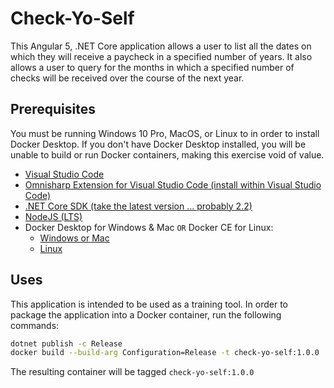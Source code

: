 # Check-Yo-Self

This Angular 5, .NET Core application allows a user to list all the dates
on which they will receive a paycheck in a specified number of years.
It also allows a user to query for the months in which a specified
number of checks will be received over the course of the next year.

## Prerequisites

You must be running Windows 10 Pro, MacOS, or Linux to in order to install Docker Desktop.
If you don't have Docker Desktop installed, you will be unable to build or run
Docker containers, making this exercise void of value.

* [Visual Studio Code](https://code.visualstudio.com/download)
* [Omnisharp Extension for Visual Studio Code (install within Visual Studio Code)](https://github.com/OmniSharp/omnisharp-vscode/blob/master/debugger.md)
* [.NET Core SDK (take the latest version ... probably 2.2)](https://dotnet.microsoft.com/download)
* [NodeJS (LTS)](https://nodejs.org/en/download/)
* Docker Desktop for Windows & Mac `OR` Docker CE for Linux:
    * [Windows or Mac](https://www.docker.com/products/docker-desktop)
    * [Linux](https://docs.docker.com/install/)

## Uses

This application is intended to be used as a training tool.
In order to package the application into a Docker container,
run the following commands:

```bash
dotnet publish -c Release
docker build --build-arg Configuration=Release -t check-yo-self:1.0.0 .
```

The resulting container will be tagged `check-yo-self:1.0.0`
